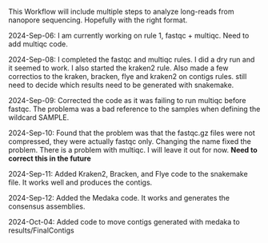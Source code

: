 This Workflow will include multiple steps to analyze long-reads from nanopore sequencing. Hopefully with the right format.

2024-Sep-06: I am currently working on rule 1, fastqc + multiqc. Need to add multiqc code.

2024-Sep-08: I completed the fastqc and multiqc rules. I did a dry run and it seemed to work. I also started the kraken2 rule. Also made a few correctios to the kraken, bracken, flye and kraken2 on contigs rules. still need to decide which results need to be generated with snakemake. 

2024-Sep-09: Corrected the code as it was failing to run multiqc before fastqc. The problema was a bad reference to the samples when defining the wildcard SAMPLE. 

2024-Sep-10: Found that the problem was that the fastqc.gz files were not compressed, they were actually fastqc only. Changing the name fixed the problem. There is a problem with multiqc. I will leave it out for now. **Need to correct this in the future**

2024-Sep-11: Added Kraken2, Bracken, and Flye code to the snakemake file. It works well and produces the contigs. 

2024-Sep-12: Added the Medaka code. It works and generates the consensus assemblies.

2024-Oct-04: Added code to move contigs generated with medaka to results/FinalContigs
